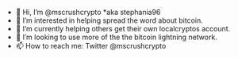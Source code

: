 - 👋 Hi, I’m @mscrushcrypto *aka stephania96
- 👀 I’m interested in helping spread the word about bitcoin.
- 🌱 I’m currently helping others get their own localcryptos account.
- 💞️ I’m looking to use more of the the bitcoin lightning network.
- 📫 How to reach me: Twitter @mscrushcrypto 

<!---
mycrushcrypto/mycrushcrypto is a ✨ special ✨ repository because its `README.md` (this file) appears on your GitHub profile.
You can click the Preview link to take a look at your changes.
--->
